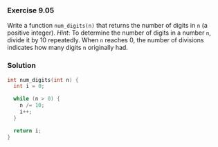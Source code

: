 ### Exercise 9.05
Write a function `num_digits(n)` that returns the number of digits in `n` (a positive integer). *Hint*: To determine the number of digits in a number `n`, divide it by 10 repeatedly. When `n` reaches 0, the number of divisions indicates how many digits `n` originally had.

### Solution
```c
int num_digits(int n) {
  int i = 0;

  while (n > 0) {
    n /= 10;
    i++;
  }

  return i;
}
```

